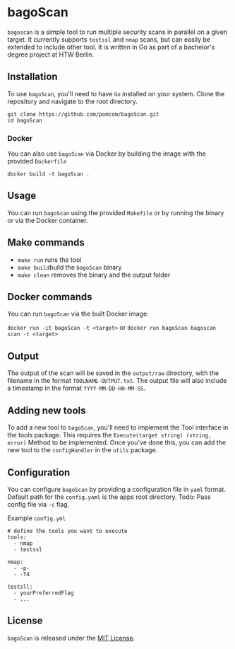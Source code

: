 # bagoScan

`bagoscan` is a simple tool to run multiple security scans in parallel on a given target.
It currently supports `testssl` and `nmap` scans, but can easily be extended 
to include other tool.
It is written in Go as part of a bachelor's degree project at HTW Berlin.

## Installation

To use `bagoScan`, you'll need to have `Go` installed on your system.
Clone the repository and navigate to the root directory.

```
git clone https://github.com/pomcom/bagoScan.git
cd bagoScan
```
### Docker

You can also use `bagoScan` via Docker by building the image 
with the provided `Dockerfile`

`docker build -t bagoScan .`

## Usage

You can run `bagoScan` using the provided `Makefile` or by running
the binary or via the Docker container.


## Make commands
* `make run` runs the tool
* `make build`build the `bagoScan` binary
* `make clean` removes the binary and the output folder

## Docker commands

You can run `bagoScan` via the built Docker image:

`docker run -it bagoScan -t <target>`
or
`docker run bagoScan bagoscan scan -t <target>`


## Output

The output of the scan will be saved in the `output/raw` directory,
with the filename in the format `TOOLNAME-OUTPUT.txt`.
The output file will also include a timestamp in the format `YYYY-MM-DD-HH-MM-SS`.


## Adding new tools

To add a new tool to `bagoScan`, you'll need to implement the Tool interface in the tools package.
This requires the `Execute(target string) (string, error)` Method to be implemented. 
Once you've done this, you can add the new tool to the `configHandler` in the `utils` package.


## Configuration

You can configure `bagoScan` by providing a configuration file in `yaml` format.
Default path for the `config.yaml` is the apps root directory.
Todo: Pass config file via `-c` flag.

Example `config.yml`
```
# define the tools you want to execute
tools:
  - nmap
  - testssl

nmap:
  - -p-
  - -T4

testsll:
  - yourPreferredFlag
  - ...

```



## License

`bagoScan` is released under the [MIT License](https://github.com/pomcom/bagoScan/blob/main/LICENSE).
